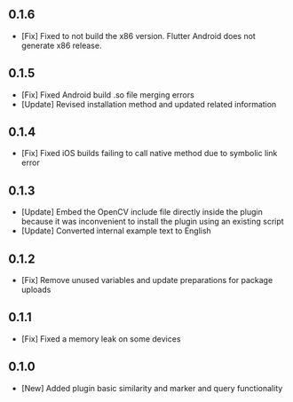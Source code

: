 ## 0.1.6
* [Fix] Fixed to not build the x86 version. Flutter Android does not generate x86 release.

## 0.1.5
* [Fix] Fixed Android build .so file merging errors
* [Update] Revised installation method and updated related information

## 0.1.4
* [Fix] Fixed iOS builds failing to call native method due to symbolic link error

## 0.1.3
* [Update] Embed the OpenCV include file directly inside the plugin because it was inconvenient to install the plugin using an existing script
* [Update] Converted internal example text to English

## 0.1.2

* [Fix] Remove unused variables and update preparations for package uploads
## 0.1.1

* [Fix] Fixed a memory leak on some devices

## 0.1.0

* [New] Added plugin basic similarity and marker and query functionality
